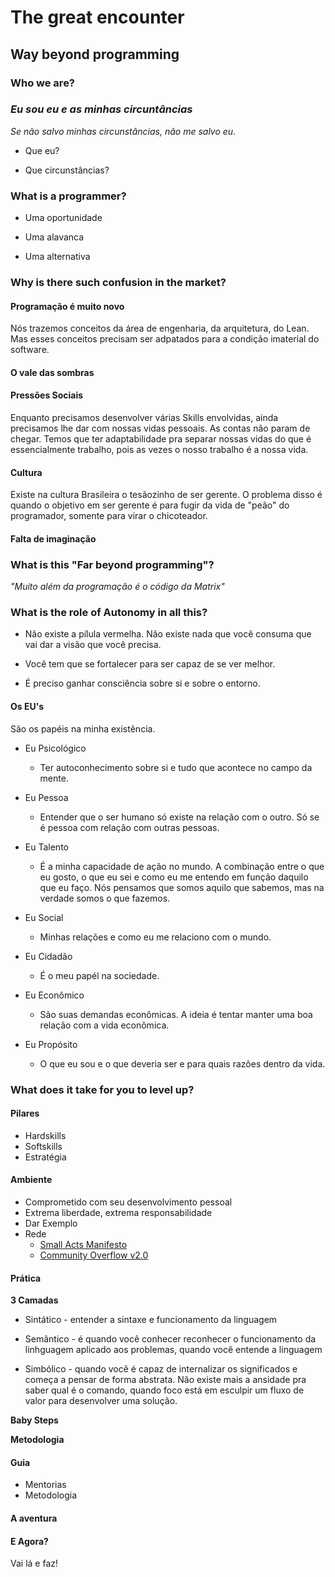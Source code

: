 # The great encounter

## Way beyond programming

### Who we are?

### *Eu sou eu e as minhas circuntâncias*

*Se não salvo minhas circunstâncias, não me salvo eu.*
    
- Que eu?

- Que circunstâncias?

### What is a programmer?

- Uma oportunidade

- Uma alavanca

- Uma alternativa

### Why is there such confusion in the market?

#### Programação é muito novo

Nós trazemos conceitos da área de engenharia, da arquitetura, do Lean.
Mas esses conceitos precisam ser adpatados para a condição imaterial do software.

#### O vale das sombras

#### Pressões Sociais

Enquanto precisamos desenvolver várias Skills envolvidas, ainda precisamos lhe dar com nossas vidas pessoais.
As contas não param de chegar.
Temos que ter adaptabilidade pra separar nossas vidas do que é essencialmente trabalho,
pois as vezes o nosso trabalho é a nossa vida.

#### Cultura

Existe na cultura Brasileira o tesãozinho de ser gerente.
O problema disso é quando o objetivo em ser gerente é para fugir da vida de "peão" do programador,
somente para virar o chicoteador.

#### Falta de imaginação

### What is this "Far beyond programming"?

*"Muito além da programação é o código da Matrix"*

### What is the role of Autonomy in all this?

- Não existe a pílula vermelha.
Não existe nada que você consuma que vai dar a visão que você precisa.

- Você tem que se fortalecer para ser capaz de se ver melhor.

- É preciso ganhar consciência sobre si e sobre o entorno.

#### Os EU's

São os papéis na minha existência.

- Eu Psicológico
    - Ter autoconhecimento sobre si e tudo que acontece no campo da mente.

- Eu Pessoa
    - Entender que o ser humano só existe na relação com o outro.
    Só se é pessoa com relação com outras pessoas.

- Eu Talento
    - É a minha capacidade de ação no mundo.
    A combinação entre o que eu gosto, o que eu sei e como eu me entendo em função daquilo que eu faço.
    Nós pensamos que somos aquilo que sabemos, mas na verdade somos o que fazemos.

- Eu Social
    - Minhas relações e como eu me relaciono com o mundo.

- Eu Cidadão
    - É o meu papél na sociedade.

- Eu Econômico
    - São suas demandas econômicas. A ideia é tentar manter uma boa relação com a vida econômica.

- Eu Propósito
    - O que eu sou e o que deveria ser e para quais razões dentro da vida.

### What does it take for you to level up?

#### Pilares

- Hardskills
- Softskills
- Estratégia

#### Ambiente

- Comprometido com seu desenvolvimento pessoal
- Extrema liberdade, extrema responsabilidade
- Dar Exemplo
- Rede
    - [Small Acts Manifesto](https://smallactsmanifesto.org/)
    - [Community Overflow v2.0](https://www.youtube.com/watch?v=Ehx2Ea-EPZ0)

#### Prática

**3 Camadas**

- Sintático - entender a sintaxe e funcionamento da linguagem

- Semântico - é quando você conhecer reconhecer o funcionamento da linhguagem aplicado aos problemas,
quando você entende a linguagem

- Simbólico - quando você é capaz de internalizar os significados e começa a pensar de forma abstrata.
Não existe mais a ansidade pra saber qual é o comando,
quando foco está em esculpir um fluxo de valor para desenvolver uma solução.

**Baby Steps**

**Metodologia**

#### Guia

- Mentorias
- Metodologia

#### A aventura

#### E Agora?

Vai lá e faz!
